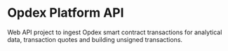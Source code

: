 # Opdex Platform API

Web API project to ingest Opdex smart contract transactions for analytical data, transaction quotes and building unsigned transactions.


